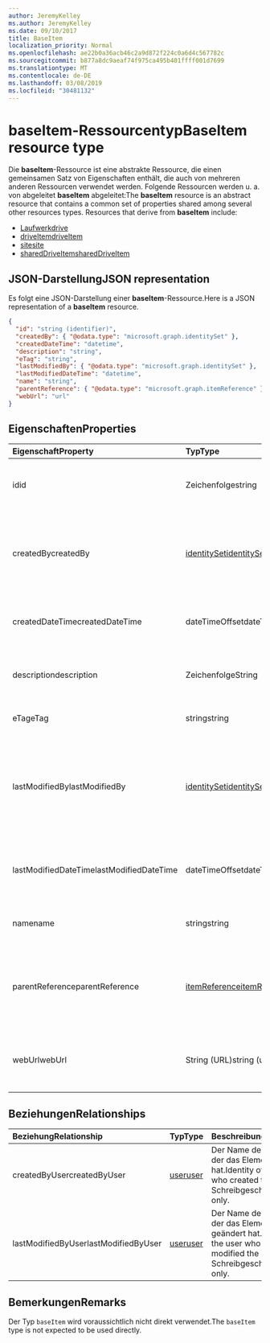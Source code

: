 ```yaml
---
author: JeremyKelley
ms.author: JeremyKelley
ms.date: 09/10/2017
title: BaseItem
localization_priority: Normal
ms.openlocfilehash: ae22b0a36acb46c2a9d872f224c0a6d4c567782c
ms.sourcegitcommit: b877a8dc9aeaf74f975ca495b401ffff001d7699
ms.translationtype: MT
ms.contentlocale: de-DE
ms.lasthandoff: 03/08/2019
ms.locfileid: "30481132"
---
```

# <a name="baseitem-resource-type"></a><span data-ttu-id="35195-102">baseItem-Ressourcentyp</span><span class="sxs-lookup"><span data-stu-id="35195-102">BaseItem resource type</span></span>

<span data-ttu-id="35195-p101">Die **baseItem**-Ressource ist eine abstrakte Ressource, die einen gemeinsamen Satz von Eigenschaften enthält, die auch von mehreren anderen Ressourcen verwendet werden. Folgende Ressourcen werden u. a. von abgeleitet **baseItem** abgeleitet:</span><span class="sxs-lookup"><span data-stu-id="35195-p101">The **baseItem** resource is an abstract resource that contains a common set of properties shared among several other resources types. Resources that derive from **baseItem** include:</span></span>

* [<span data-ttu-id="35195-105">Laufwerk</span><span class="sxs-lookup"><span data-stu-id="35195-105">drive</span></span>](drive.md)
* [<span data-ttu-id="35195-106">driveItem</span><span class="sxs-lookup"><span data-stu-id="35195-106">driveItem</span></span>](driveitem.md)
* [<span data-ttu-id="35195-107">site</span><span class="sxs-lookup"><span data-stu-id="35195-107">site</span></span>](site.md)
* [<span data-ttu-id="35195-108">sharedDriveItem</span><span class="sxs-lookup"><span data-stu-id="35195-108">sharedDriveItem</span></span>](shareddriveitem.md)

## <a name="json-representation"></a><span data-ttu-id="35195-109">JSON-Darstellung</span><span class="sxs-lookup"><span data-stu-id="35195-109">JSON representation</span></span>

<span data-ttu-id="35195-110">Es folgt eine JSON-Darstellung einer **baseItem**-Ressource.</span><span class="sxs-lookup"><span data-stu-id="35195-110">Here is a JSON representation of a **baseItem** resource.</span></span>

<!-- {
  "blockType": "resource",
  "optionalProperties": [ "createdBy", "lastModifiedBy", "description", "parentReference", "webUrl" ],
  "keyProperty": "id",
  "abstract": true,
  "baseType": "microsoft.graph.entity",
  "@odata.type": "microsoft.graph.baseItem"
}-->

```json
{
  "id": "string (identifier)",
  "createdBy": { "@odata.type": "microsoft.graph.identitySet" },
  "createdDateTime": "datetime",
  "description": "string",
  "eTag": "string",
  "lastModifiedBy": { "@odata.type": "microsoft.graph.identitySet" },
  "lastModifiedDateTime": "datetime",
  "name": "string",
  "parentReference": { "@odata.type": "microsoft.graph.itemReference" },
  "webUrl": "url"
}
```

## <a name="properties"></a><span data-ttu-id="35195-111">Eigenschaften</span><span class="sxs-lookup"><span data-stu-id="35195-111">Properties</span></span>

| <span data-ttu-id="35195-112">Eigenschaft</span><span class="sxs-lookup"><span data-stu-id="35195-112">Property</span></span>             | <span data-ttu-id="35195-113">Typ</span><span class="sxs-lookup"><span data-stu-id="35195-113">Type</span></span>              | <span data-ttu-id="35195-114">Beschreibung</span><span class="sxs-lookup"><span data-stu-id="35195-114">Description</span></span>                                                                            |
| :------------------- | :---------------- | :------------------------------------------------------------------------------------- |
| <span data-ttu-id="35195-115">id</span><span class="sxs-lookup"><span data-stu-id="35195-115">id</span></span>                   | <span data-ttu-id="35195-116">Zeichenfolge</span><span class="sxs-lookup"><span data-stu-id="35195-116">string</span></span>            | <span data-ttu-id="35195-p102">Der eindeutige Bezeichner des Laufwerks. Schreibgeschützt.</span><span class="sxs-lookup"><span data-stu-id="35195-p102">The unique identifier of the drive. Read-only.</span></span>                                         |
| <span data-ttu-id="35195-119">createdBy</span><span class="sxs-lookup"><span data-stu-id="35195-119">createdBy</span></span>            | <span data-ttu-id="35195-120">[identitySet][]</span><span class="sxs-lookup"><span data-stu-id="35195-120">[identitySet][]</span></span>   | <span data-ttu-id="35195-p103">Die Identität des Benutzers, des Geräts oder der Anwendung, von denen das Element erstellt wurde. Schreibgeschützt.</span><span class="sxs-lookup"><span data-stu-id="35195-p103">Identity of the user, device, or application which created the item. Read-only.</span></span>        |
| <span data-ttu-id="35195-123">createdDateTime</span><span class="sxs-lookup"><span data-stu-id="35195-123">createdDateTime</span></span>      | <span data-ttu-id="35195-124">dateTimeOffset</span><span class="sxs-lookup"><span data-stu-id="35195-124">dateTimeOffset</span></span>    | <span data-ttu-id="35195-p104">Datum und Uhrzeit der Elementerstellung. Schreibgeschützt.</span><span class="sxs-lookup"><span data-stu-id="35195-p104">Date and time of item creation. Read-only.</span></span>                                             |
| <span data-ttu-id="35195-127">description</span><span class="sxs-lookup"><span data-stu-id="35195-127">description</span></span>          | <span data-ttu-id="35195-128">Zeichenfolge</span><span class="sxs-lookup"><span data-stu-id="35195-128">String</span></span>            | <span data-ttu-id="35195-129">Stellt eine für den Benutzer sichtbare Beschreibung des Elements bereit.</span><span class="sxs-lookup"><span data-stu-id="35195-129">Provides a user-visible description of the item.</span></span> <span data-ttu-id="35195-130">Optional.</span><span class="sxs-lookup"><span data-stu-id="35195-130">Optional.</span></span>                             |
| <span data-ttu-id="35195-131">eTag</span><span class="sxs-lookup"><span data-stu-id="35195-131">eTag</span></span>                 | <span data-ttu-id="35195-132">string</span><span class="sxs-lookup"><span data-stu-id="35195-132">string</span></span>            | <span data-ttu-id="35195-p106">ETag für das Element. Schreibgeschützt.</span><span class="sxs-lookup"><span data-stu-id="35195-p106">ETag for the item. Read-only.</span></span>                                                          |
| <span data-ttu-id="35195-135">lastModifiedBy</span><span class="sxs-lookup"><span data-stu-id="35195-135">lastModifiedBy</span></span>       | <span data-ttu-id="35195-136">[identitySet][]</span><span class="sxs-lookup"><span data-stu-id="35195-136">[identitySet][]</span></span>   | <span data-ttu-id="35195-p107">Die Identität des Benutzers, des Geräts und der Anwendung, von denen das Element zuletzt geändert wurde. Schreibgeschützt.</span><span class="sxs-lookup"><span data-stu-id="35195-p107">Identity of the user, device, and application which last modified the item. Read-only.</span></span> |
| <span data-ttu-id="35195-139">lastModifiedDateTime</span><span class="sxs-lookup"><span data-stu-id="35195-139">lastModifiedDateTime</span></span> | <span data-ttu-id="35195-140">dateTimeOffset</span><span class="sxs-lookup"><span data-stu-id="35195-140">dateTimeOffset</span></span>    | <span data-ttu-id="35195-p108">Datum und Uhrzeit der letzten Änderung des Elements. Schreibgeschützt.</span><span class="sxs-lookup"><span data-stu-id="35195-p108">Date and time the item was last modified. Read-only.</span></span>                                   |
| <span data-ttu-id="35195-143">name</span><span class="sxs-lookup"><span data-stu-id="35195-143">name</span></span>                 | <span data-ttu-id="35195-144">string</span><span class="sxs-lookup"><span data-stu-id="35195-144">string</span></span>            | <span data-ttu-id="35195-p109">Der Name des Elements. Lese-/Schreibzugriff.</span><span class="sxs-lookup"><span data-stu-id="35195-p109">The name of the item. Read-write.</span></span>                                                      |
| <span data-ttu-id="35195-147">parentReference</span><span class="sxs-lookup"><span data-stu-id="35195-147">parentReference</span></span>      | <span data-ttu-id="35195-148">[itemReference][]</span><span class="sxs-lookup"><span data-stu-id="35195-148">[itemReference][]</span></span> | <span data-ttu-id="35195-p110">Informationen zum übergeordneten Element, wenn das Element ein übergeordnetes Element hat. Lese-/Schreibzugriff.</span><span class="sxs-lookup"><span data-stu-id="35195-p110">Parent information, if the item has a parent. Read-write.</span></span>                              |
| <span data-ttu-id="35195-151">webUrl</span><span class="sxs-lookup"><span data-stu-id="35195-151">webUrl</span></span>               | <span data-ttu-id="35195-152">String (URL)</span><span class="sxs-lookup"><span data-stu-id="35195-152">string (url)</span></span>      | <span data-ttu-id="35195-p111">URL, über die die Ressource im Browser angezeigt werden kann. Schreibgeschützt.</span><span class="sxs-lookup"><span data-stu-id="35195-p111">URL that displays the resource in the browser. Read-only.</span></span>                              |

## <a name="relationships"></a><span data-ttu-id="35195-155">Beziehungen</span><span class="sxs-lookup"><span data-stu-id="35195-155">Relationships</span></span>

| <span data-ttu-id="35195-156">Beziehung</span><span class="sxs-lookup"><span data-stu-id="35195-156">Relationship</span></span>       | <span data-ttu-id="35195-157">Typ</span><span class="sxs-lookup"><span data-stu-id="35195-157">Type</span></span>     | <span data-ttu-id="35195-158">Beschreibung</span><span class="sxs-lookup"><span data-stu-id="35195-158">Description</span></span>
|:-------------------|:---------|:---------------------------------------------
| <span data-ttu-id="35195-159">createdByUser</span><span class="sxs-lookup"><span data-stu-id="35195-159">createdByUser</span></span>      | <span data-ttu-id="35195-160">[user][]</span><span class="sxs-lookup"><span data-stu-id="35195-160">[user][]</span></span> | <span data-ttu-id="35195-161">Der Name des Benutzers, der das Element erstellt hat.</span><span class="sxs-lookup"><span data-stu-id="35195-161">Identity of the user who created the item.</span></span> <span data-ttu-id="35195-162">Schreibgeschützt.</span><span class="sxs-lookup"><span data-stu-id="35195-162">Read-only.</span></span>
| <span data-ttu-id="35195-163">lastModifiedByUser</span><span class="sxs-lookup"><span data-stu-id="35195-163">lastModifiedByUser</span></span> | <span data-ttu-id="35195-164">[user][]</span><span class="sxs-lookup"><span data-stu-id="35195-164">[user][]</span></span> | <span data-ttu-id="35195-165">Der Name des Benutzers, der das Element zuletzt geändert hat.</span><span class="sxs-lookup"><span data-stu-id="35195-165">Identity of the user who last modified the item.</span></span> <span data-ttu-id="35195-166">Schreibgeschützt.</span><span class="sxs-lookup"><span data-stu-id="35195-166">Read-only.</span></span>

[identitySet]: identityset.md
[itemReference]: itemreference.md
[user]: user.md

## <a name="remarks"></a><span data-ttu-id="35195-170">Bemerkungen</span><span class="sxs-lookup"><span data-stu-id="35195-170">Remarks</span></span>

<span data-ttu-id="35195-171">Der Typ `baseItem` wird voraussichtlich nicht direkt verwendet.</span><span class="sxs-lookup"><span data-stu-id="35195-171">The `baseItem` type is not expected to be used directly.</span></span>

<!-- uuid: 8fcb5dbc-d5aa-4681-8e31-b001d5168d79
2015-10-25 14:57:30 UTC -->
<!-- {
  "type": "#page.annotation",
  "description": "",
  "keywords": "",
  "section": "documentation",
  "tocPath": "Resources/BaseItem"
} -->
